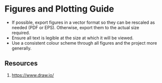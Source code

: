 # Figures and Plotting Guide

* If possible, export figures in a vector format so they can be rescaled as
  needed (PDF or EPS). Otherwise, export them to the actual size required.
* Ensure all text is legible at the size at which it will be viewed.
* Use a consistent colour scheme through all figures and the project more
  generally.

## Resources
1. https://www.draw.io/
